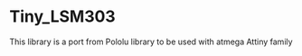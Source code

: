 Tiny_LSM303
===========

This library is a port from Pololu library to be used with atmega Attiny family
